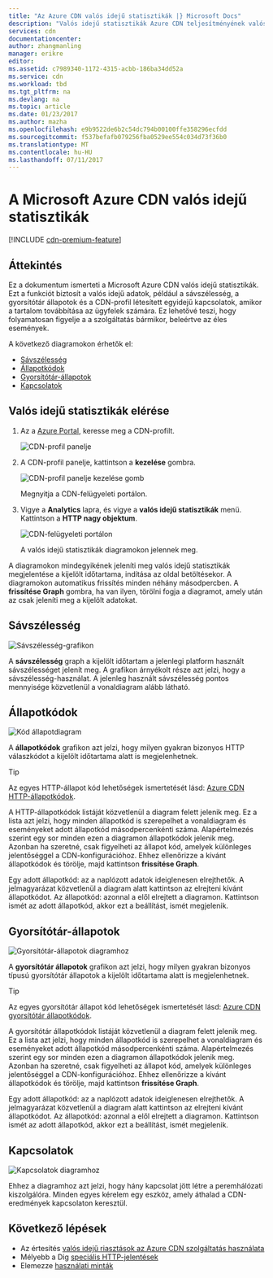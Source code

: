 ```yaml
---
title: "Az Azure CDN valós idejű statisztikák |} Microsoft Docs"
description: "Valós idejű statisztikák Azure CDN teljesítményének valós idejű adatokat biztosít, amikor a tartalom továbbítása az ügyfelek számára."
services: cdn
documentationcenter: 
author: zhangmanling
manager: erikre
editor: 
ms.assetid: c7989340-1172-4315-acbb-186ba34dd52a
ms.service: cdn
ms.workload: tbd
ms.tgt_pltfrm: na
ms.devlang: na
ms.topic: article
ms.date: 01/23/2017
ms.author: mazha
ms.openlocfilehash: e9b9522de6b2c54dc794b00100ffe358296ecfdd
ms.sourcegitcommit: f537befafb079256fba0529ee554c034d73f36b0
ms.translationtype: MT
ms.contentlocale: hu-HU
ms.lasthandoff: 07/11/2017
---
```

# <a name="real-time-stats-in-microsoft-azure-cdn"></a>A Microsoft Azure CDN valós idejű statisztikák
[!INCLUDE [cdn-premium-feature](../../includes/cdn-premium-feature.md)]

## <a name="overview"></a>Áttekintés
Ez a dokumentum ismerteti a Microsoft Azure CDN valós idejű statisztikák.  Ezt a funkciót biztosít a valós idejű adatok, például a sávszélesség, a gyorsítótár állapotok és a CDN-profil létesített egyidejű kapcsolatok, amikor a tartalom továbbítása az ügyfelek számára. Ez lehetővé teszi, hogy folyamatosan figyelje a a szolgáltatás bármikor, beleértve az éles események.

A következő diagramokon érhetők el:

* [Sávszélesség](#bandwidth)
* [Állapotkódok](#status-codes)
* [Gyorsítótár-állapotok](#cache-statuses)
* [Kapcsolatok](#connections)

## <a name="accessing-real-time-stats"></a>Valós idejű statisztikák elérése
1. Az a [Azure Portal](https://portal.azure.com), keresse meg a CDN-profilt.
   
    ![CDN-profil panelje](./media/cdn-real-time-stats/cdn-profile-blade.png)
2. A CDN-profil panelje, kattintson a **kezelése** gombra.
   
    ![CDN-profil panelje kezelése gomb](./media/cdn-real-time-stats/cdn-manage-btn.png)
   
    Megnyitja a CDN-felügyeleti portálon.
3. Vigye a **Analytics** lapra, és vigye a **valós idejű statisztikák** menü.  Kattintson a **HTTP nagy objektum**.
   
    ![CDN-felügyeleti portálon](./media/cdn-real-time-stats/cdn-premium-portal.png)
   
    A valós idejű statisztikák diagramokon jelennek meg.

A diagramokon mindegyikének jeleníti meg valós idejű statisztikák megjelentése a kijelölt időtartama, indítása az oldal betöltésekor.  A diagramokon automatikus frissítés minden néhány másodpercben.  A **frissítése Graph** gombra, ha van ilyen, törölni fogja a diagramot, amely után az csak jeleníti meg a kijelölt adatokat.

## <a name="bandwidth"></a>Sávszélesség
![Sávszélesség-grafikon](./media/cdn-real-time-stats/cdn-bandwidth.png)

A **sávszélesség** graph a kijelölt időtartam a jelenlegi platform használt sávszélességet jelenít meg. A grafikon árnyékolt része azt jelzi, hogy a sávszélesség-használat. A jelenleg használt sávszélesség pontos mennyisége közvetlenül a vonaldiagram alább látható.

## <a name="status-codes"></a>Állapotkódok
![Kód állapotdiagram](./media/cdn-real-time-stats/cdn-status-codes.png)

A **állapotkódok** grafikon azt jelzi, hogy milyen gyakran bizonyos HTTP válaszkódot a kijelölt időtartama alatt is megjelenhetnek.

> [!TIP]
> Az egyes HTTP-állapot kód lehetőségek ismertetését lásd: [Azure CDN HTTP-állapotkódok](https://msdn.microsoft.com/library/mt759238.aspx).
> 
> 

A HTTP-állapotkódok listáját közvetlenül a diagram felett jelenik meg. Ez a lista azt jelzi, hogy minden állapotkód is szerepelhet a vonaldiagram és eseményeket adott állapotkód másodpercenkénti száma. Alapértelmezés szerint egy sor minden ezen a diagramon állapotkódok jelenik meg. Azonban ha szeretné, csak figyelheti az állapot kód, amelyek különleges jelentőséggel a CDN-konfigurációhoz. Ehhez ellenőrizze a kívánt állapotkódok és törölje, majd kattintson **frissítése Graph**. 

Egy adott állapotkód: az a naplózott adatok ideiglenesen elrejthetők.  A jelmagyarázat közvetlenül a diagram alatt kattintson az elrejteni kívánt állapotkódot. Az állapotkód: azonnal a elől elrejtett a diagramon. Kattintson ismét az adott állapotkód, akkor ezt a beállítást, ismét megjelenik.

## <a name="cache-statuses"></a>Gyorsítótár-állapotok
![Gyorsítótár-állapotok diagramhoz](./media/cdn-real-time-stats/cdn-cache-status.png)

A **gyorsítótár állapotok** grafikon azt jelzi, hogy milyen gyakran bizonyos típusú gyorsítótár állapotok a kijelölt időtartama alatt is megjelenhetnek. 

> [!TIP]
> Az egyes gyorsítótár állapot kód lehetőségek ismertetését lásd: [Azure CDN gyorsítótár állapotkódok](https://msdn.microsoft.com/library/mt759237.aspx).
> 
> 

A gyorsítótár állapotkódok listáját közvetlenül a diagram felett jelenik meg. Ez a lista azt jelzi, hogy minden állapotkód is szerepelhet a vonaldiagram és eseményeket adott állapotkód másodpercenkénti száma. Alapértelmezés szerint egy sor minden ezen a diagramon állapotkódok jelenik meg. Azonban ha szeretné, csak figyelheti az állapot kód, amelyek különleges jelentőséggel a CDN-konfigurációhoz. Ehhez ellenőrizze a kívánt állapotkódok és törölje, majd kattintson **frissítése Graph**. 

Egy adott állapotkód: az a naplózott adatok ideiglenesen elrejthetők.  A jelmagyarázat közvetlenül a diagram alatt kattintson az elrejteni kívánt állapotkódot. Az állapotkód: azonnal a elől elrejtett a diagramon. Kattintson ismét az adott állapotkód, akkor ezt a beállítást, ismét megjelenik.

## <a name="connections"></a>Kapcsolatok
![Kapcsolatok diagramhoz](./media/cdn-real-time-stats/cdn-connections.png)

Ehhez a diagramhoz azt jelzi, hogy hány kapcsolat jött létre a peremhálózati kiszolgálóra. Minden egyes kérelem egy eszköz, amely áthalad a CDN-eredmények kapcsolaton keresztül.

## <a name="next-steps"></a>Következő lépések
* Az értesítés [valós idejű riasztások az Azure CDN szolgáltatás használata](cdn-real-time-alerts.md)
* Mélyebb a Dig [speciális HTTP-jelentések](cdn-advanced-http-reports.md)
* Elemezze [használati minták](cdn-analyze-usage-patterns.md)

